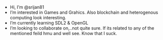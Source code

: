 - Hi, I’m @srijan81
- I’m interested in Games and Grahics. Also blockchain and heterogenous computing look interesting.
- I’m currently learning SDL2 & OpenGL
- I’m looking to collaborate on,..not quite sure. If its related to any of the mentioned feild hmu and well see. Know that I suck.

<!---
srijan81/srijan81 is a ✨ special ✨ repository because its `README.md` (this file) appears on your GitHub profile.
You can click the Preview link to take a look at your changes.
--->
